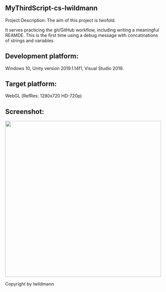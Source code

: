 ## MyThirdScript-cs-lwildmann
Project Description:
The aim of this project is twofold.

It serves practicing the git/GitHub workflow, including writing a meaningful REAMDE.
This is the first time using a debug message with concatinations of strings and variables

## Development platform:
Windows 10, Unity version 2019.1.14f1, Visual Studio 2019.

## Target platform:
WebGL (RefRes: 1280x720 HD-720p)

## Screenshot: 
<div>
<img src = "DieserPC/Bilder/home-pic-playmode-mythirdscript-addnumber-cs-.jpg" width = "500">
</div>

Copyright by lwildmann